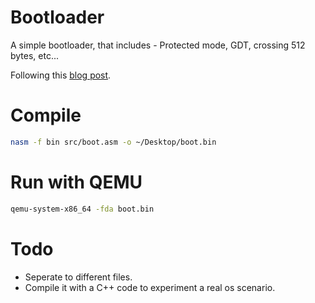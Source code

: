 # Bootloader
A simple bootloader, that includes -
Protected mode, GDT, crossing 512 bytes, etc...

Following this [blog post](http://3zanders.co.uk/2017/10/13/writing-a-bootloader/).

# Compile
```bash
nasm -f bin src/boot.asm -o ~/Desktop/boot.bin
```

# Run with QEMU
```bash
qemu-system-x86_64 -fda boot.bin
```

# Todo
-  Seperate to different files.
- Compile it with a C++ code to experiment a real os scenario.